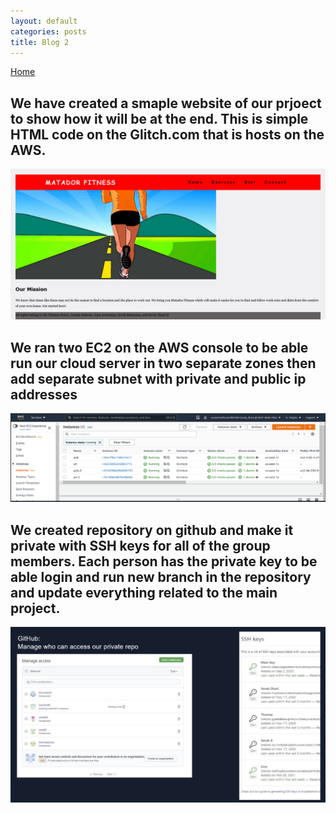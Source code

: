 ```yaml
---
layout: default
categories: posts
title: Blog 2
---
```


[Home](https://sevak84.github.io/sb.github.io/)

## We have created a smaple website of our prjoect to show how it will be at the end. This is simple HTML code on the Glitch.com that is hosts on the AWS. 


![image](https://raw.githubusercontent.com/sevak84/sb.github.io/master/docs/_images/website.PNG)




## We ran two EC2 on the AWS console to be able run our cloud server in two separate zones then add separate subnet with private and public ip addresses 


![image](https://raw.githubusercontent.com/sevak84/sb.github.io/master/docs/_images/aws-ec2.PNG) 




## We created repository on github and make it private with SSH keys for all of the group members. Each person has the private key to be able login and run new branch in the repository and update everything related to the main project.  


![image](https://raw.githubusercontent.com/sevak84/sb.github.io/master/docs/_images/github-ssh.PNG)
